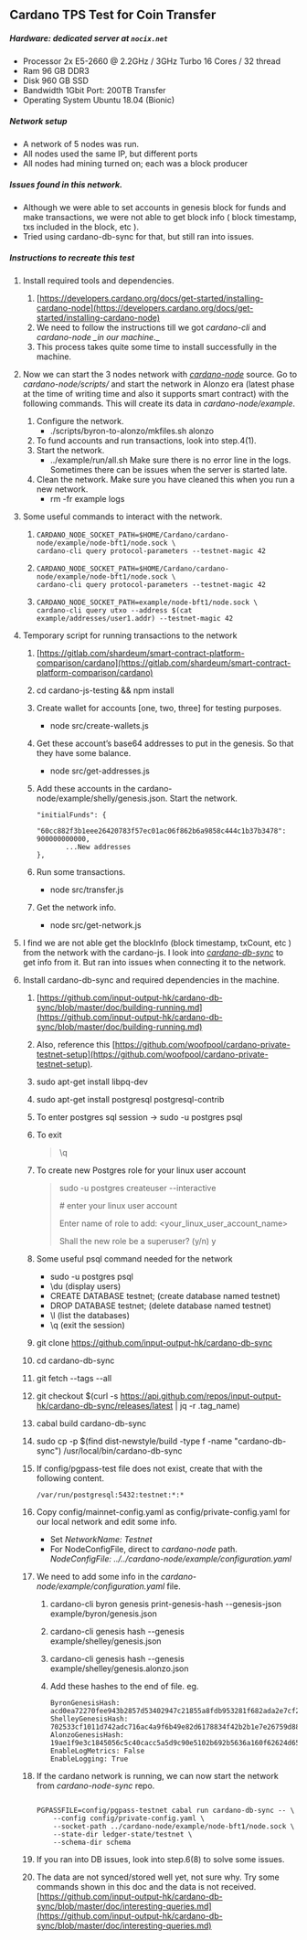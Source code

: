## Cardano TPS Test for Coin Transfer

##### Hardware: dedicated server at `nocix.net`

- Processor 2x E5-2660 @ 2.2GHz / 3GHz Turbo 16 Cores / 32 thread
- Ram 96 GB DDR3
- Disk 960 GB SSD
- Bandwidth 1Gbit Port: 200TB Transfer
- Operating System Ubuntu 18.04 (Bionic)

##### Network setup

- A network of 5 nodes was run.
- All nodes used the same IP, but different ports
- All nodes had mining turned on; each was a block producer

##### Issues found in this network.

- Although we were able to set accounts in genesis block for funds and make transactions, we were not able to get block info ( block timestamp, txs included in the block, etc ).
- Tried using cardano-db-sync for that, but still ran into issues.

##### Instructions to recreate this test

1.  Install required tools and dependencies.
    1. [https://developers.cardano.org/docs/get-started/installing-cardano-node](https://developers.cardano.org/docs/get-started/installing-cardano-node)
    2. We need to follow the instructions till we got _cardano-cli_ and _cardano-node \_in our machine_.\_
    3. This process takes quite some time to install successfully in the machine.
2.  Now we can start the 3 nodes network with _[cardano-node](https://github.com/input-output-hk/cardano-node)_ source. Go to _cardano-node/scripts/_ and start the network in Alonzo era (latest phase at the time of writing time and also it supports smart contract) with the following commands. This will create its data in _cardano-node/example_.
    1. Configure the network.
       - ./scripts/byron-to-alonzo/mkfiles.sh alonzo
    2. To fund accounts and run transactions, look into step.4(1).
    3. Start the network.
       - ../example/run/all.sh
         Make sure there is no error line in the logs. Sometimes there can be issues when the server is started late.
    4. Clean the network. Make sure you have cleaned this when you run a new network.
       - rm -fr example logs
3.  Some useful commands to interact with the network.

    1.  ```
        CARDANO_NODE_SOCKET_PATH=$HOME/Cardano/cardano-node/example/node-bft1/node.sock \
        cardano-cli query protocol-parameters --testnet-magic 42
        ```

    2.  ```
        CARDANO_NODE_SOCKET_PATH=$HOME/Cardano/cardano-node/example/node-bft1/node.sock \
        cardano-cli query protocol-parameters --testnet-magic 42
        ```

    3.  ```
        CARDANO_NODE_SOCKET_PATH=example/node-bft1/node.sock \
        cardano-cli query utxo --address $(cat example/addresses/user1.addr) --testnet-magic 42
        ```

4.  Temporary script for running transactions to the network

    1. [https://gitlab.com/shardeum/smart-contract-platform-comparison/cardano](https://gitlab.com/shardeum/smart-contract-platform-comparison/cardano)
    2. cd cardano-js-testing && npm install
    3. Create wallet for accounts [one, two, three] for testing purposes.
       - node src/create-wallets.js
    4. Get these account’s base64 addresses to put in the genesis. So that they have some balance.
       - node src/get-addresses.js
    5. Add these accounts in the cardano-node/example/shelly/genesis.json. Start the network.

       ```
       "initialFunds": {
              "60cc882f3b1eee26420783f57ec01ac06f862b6a9858c444c1b37b3478": 900000000000,
              ...New addresses
       },
       ```

    6. Run some transactions.
       - node src/transfer.js
    7. Get the network info.
       - node src/get-network.js

5.  I find we are not able get the blockInfo (block timestamp, txCount, etc ) from the network with the cardano-js. I look into _[cardano-db-sync](https://github.com/input-output-hk/cardano-db-sync)_ to get info from it. But ran into issues when connecting it to the network.
6.  Install cardano-db-sync and required dependencies in the machine.

    1.  [https://github.com/input-output-hk/cardano-db-sync/blob/master/doc/building-running.md](https://github.com/input-output-hk/cardano-db-sync/blob/master/doc/building-running.md)
    2.  Also, reference this [https://github.com/woofpool/cardano-private-testnet-setup](https://github.com/woofpool/cardano-private-testnet-setup).
    3.  sudo apt-get install libpq-dev
    4.  sudo apt-get install postgresql postgresql-contrib
    5.  To enter postgres sql session → sudo -u postgres psql
    6.  To exit
        > \q
    7.  To create new Postgres role for your linux user account

        > sudo -u postgres createuser --interactive
        >
        > \# enter your linux user account
        >
        > Enter name of role to add: <your_linux_user_account_name>
        >
        > Shall the new role be a superuser? (y/n) y

    8.  Some useful psql command needed for the network
        - sudo -u postgres psql
        - \du (display users)
        - CREATE DATABASE testnet; (create database named testnet)
        - DROP DATABASE testnet; (delete database named testnet)
        - \l (list the databases)
        - \q (exit the session)
    9.  git clone https://github.com/input-output-hk/cardano-db-sync
    10. cd cardano-db-sync
    11. git fetch --tags --all
    12. git checkout $(curl -s https://api.github.com/repos/input-output-hk/cardano-db-sync/releases/latest | jq -r .tag_name)
    13. cabal build cardano-db-sync
    14. sudo cp -p $(find dist-newstyle/build -type f -name "cardano-db-sync") /usr/local/bin/cardano-db-sync
    15. If config/pgpass-test file does not exist, create that with the following content.

        ```
        /var/run/postgresql:5432:testnet:*:*
        ```

    16. Copy config/mainnet-config.yaml as config/private-config.yaml for our local network and edit some info.

        - Set _NetworkName: Testnet_
        - For NodeConfigFile, direct to _cardano-node_ path.
          _NodeConfigFile: ../../cardano-node/example/configuration.yaml_

    17. We need to add some info in the _cardano-node/example/configuration.yaml_ file.

        1. cardano-cli byron genesis print-genesis-hash --genesis-json example/byron/genesis.json
        2. cardano-cli genesis hash --genesis example/shelley/genesis.json
        3. cardano-cli genesis hash --genesis example/shelley/genesis.alonzo.json
        4. Add these hashes to the end of file. eg.

           ```
           ByronGenesisHash: acd0ea72270fee943b2857d53402947c21855a8fdb953281f682ada2e7cf2761
           ShelleyGenesisHash: 702533cf1011d742adc716ac4a9f6b49e82d6178834f42b2b1e7e26759d88a4e
           AlonzoGenesisHash: 19ae1f9e3c1845056c5c40cacc5a5d9c90e5102b692b5636a160f62624d65854
           EnableLogMetrics: False
           EnableLogging: True
           ```

    18. If the cardano network is running, we can now start the network from _cardano-node-sync_ repo.

        ```

        PGPASSFILE=config/pgpass-testnet cabal run cardano-db-sync -- \
            --config config/private-config.yaml \
            --socket-path ../cardano-node/example/node-bft1/node.sock \
            --state-dir ledger-state/testnet \
            --schema-dir schema
        ```

    19. If you ran into DB issues, look into step.6(8) to solve some issues.
    20. The data are not synced/stored well yet, not sure why. Try some commands shown in this doc and the data is not received.
        [https://github.com/input-output-hk/cardano-db-sync/blob/master/doc/interesting-queries.md](https://github.com/input-output-hk/cardano-db-sync/blob/master/doc/interesting-queries.md)
